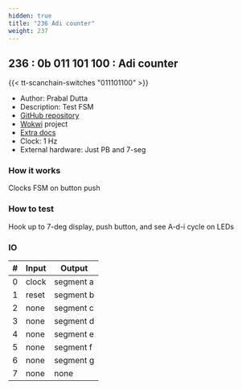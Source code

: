 ```yaml
---
hidden: true
title: "236 Adi counter"
weight: 237
---
```


## 236 : 0b 011 101 100 : Adi counter

{{< tt-scanchain-switches "011101100" >}}

* Author: Prabal Dutta
* Description: Test FSM
* [GitHub repository](https://github.com/prabaldutta/tt02-adi-demo)
* [Wokwi](https://wokwi.com/projects/341613097060926036) project
* [Extra docs](none)
* Clock: 1 Hz
* External hardware: Just PB and 7-seg



### How it works

Clocks FSM on button push

### How to test

Hook up to 7-deg display, push button, and see A-d-i cycle on LEDs

### IO

| # | Input        | Output       |
|---|--------------|--------------|
| 0 | clock  | segment a |
| 1 | reset  | segment b |
| 2 | none  | segment c |
| 3 | none  | segment d |
| 4 | none  | segment e |
| 5 | none  | segment f |
| 6 | none  | segment g |
| 7 | none  | none |
